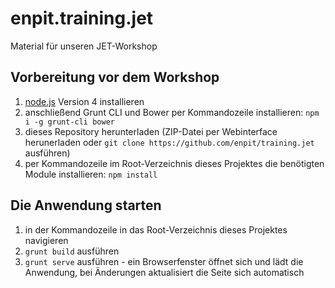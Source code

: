 # enpit.training.jet
Material für unseren JET-Workshop

## Vorbereitung vor dem Workshop

1. [node.js](https://nodejs.org/en/) Version 4 installieren
2. anschließend Grunt CLI und Bower per Kommandozeile installieren: `npm i -g grunt-cli bower`
3. dieses Repository herunterladen (ZIP-Datei per Webinterface herunerladen oder `git clone https://github.com/enpit/training.jet` ausführen)
4. per Kommandozeile im Root-Verzeichnis dieses Projektes die benötigten Module installieren: `npm install`

## Die Anwendung starten

1. in der Kommandozeile in das Root-Verzeichnis dieses Projektes navigieren
2. `grunt build` ausführen
3. `grunt serve` ausführen - ein Browserfenster öffnet sich und lädt die Anwendung, bei Änderungen aktualisiert die Seite sich automatisch
